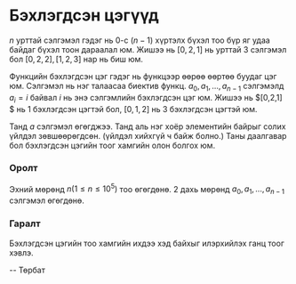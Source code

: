 Бэхлэгдсэн цэгүүд
=================

$n$ урттай сэлгэмэл гэдэг нь $0$-с  $(n-1)$ хүртэлх бүхэл тоо бүр яг удаа байдаг бүхэл тоон дараалал юм. Жишээ нь $[0,2,1]$ нь урттай  3 сэлгэмэл бол $[0,2,2],  [1,2,3]$ нар нь биш юм.

Функцийн бэхлэгдсэн цэг гэдэг нь функцээр өөрөө өөртөө буудаг цэг юм. Сэлгэмэл нь нэг талаасаа биектив функц. $a_0,a_1,...,a_{n-1}$ сэлгэмэлд $a_{i}=i$ байвал $i$ нь энэ сэлгэмлийн бэхлэгдсэн цэг юм. Жишээ нь $[0,2,1] $ нь 1 бэхлэгдсэн цэгтэй бол, $[0,1,2]$ нь 3 бэхлэгдсэн цэгтэй юм.

Танд $a$ сэлгэмэл өгөгджээ. Танд аль нэг хоёр элементийн байрыг солих үйлдэл зөвшөөрөгдсөн. (үйлдэл хийхгүй ч байж болно.) Таны даалгавар бол бэхлэгдсэн цэгийн тоог хамгийн олон болгох юм.

### Оролт
Эхний мөрөнд $n (1\le n\le 10^5)$ тоо өгөгдөнө. 2 дахь мөрөнд $a_0,a_1,...,a_{n-1}$ сэлгэмэл өгөгдөнө.

### Гаралт
Бэхлэгдсэн цэгийн тоо хамгийн ихдээ хэд байхыг илэрхийлэх ганц тоог хэвлэ.

-- Төрбат
